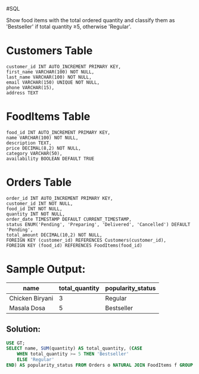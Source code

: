 #SQL 

Show food items with the total ordered quantity and classify them as 'Bestseller' if total quantity ≥5, otherwise 'Regular'.

Customers Table
==================
```
customer_id INT AUTO_INCREMENT PRIMARY KEY,
first_name VARCHAR(100) NOT NULL,
last_name VARCHAR(100) NOT NULL,
email VARCHAR(150) UNIQUE NOT NULL,
phone VARCHAR(15),
address TEXT
```

FoodItems Table
==================
```
food_id INT AUTO_INCREMENT PRIMARY KEY,
name VARCHAR(100) NOT NULL,
description TEXT,
price DECIMAL(8,2) NOT NULL,
category VARCHAR(50),
availability BOOLEAN DEFAULT TRUE
```

Orders Table
================
```
order_id INT AUTO_INCREMENT PRIMARY KEY,
customer_id INT NOT NULL,
food_id INT NOT NULL,
quantity INT NOT NULL,
order_date TIMESTAMP DEFAULT CURRENT_TIMESTAMP,
status ENUM('Pending', 'Preparing', 'Delivered', 'Cancelled') DEFAULT 'Pending',
total_amount DECIMAL(10,2) NOT NULL,
FOREIGN KEY (customer_id) REFERENCES Customers(customer_id),
FOREIGN KEY (food_id) REFERENCES FoodItems(food_id)
```

Sample Output:
==============

| name            | total_quantity | popularity_status |
| --------------- | -------------- | ----------------- |
| Chicken Biryani | 3              | Regular           |
| Masala Dosa     | 5              | Bestseller        |


## Solution:

```sql
USE GT;
SELECT name, SUM(quantity) AS total_quantity, (CASE 
	WHEN total_quantity >= 5 THEN 'Bestseller' 
	ELSE 'Regular' 
END) AS popularity_status FROM Orders o NATURAL JOIN FoodItems f GROUP BY o.food_id
```
